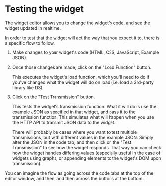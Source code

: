 Testing the widget
===

The widget editor allows you to change the widget's code, and see the widget updated in realtime.

In order to test that the widget will act the way that you expect it to, there is a specific flow to follow.

1. Make changes to your widget's code (HTML, CSS, JavaScript, Example JSON).
2. Once those changes are made, click on the "Load Function" button.
   
   This executes the widget's load function, which you'll need to do if you've changed what the widget will do on load (i.e. load a 3rd-party library like D3)

3. Click on the "Test Transmission" button.

   This tests the widget's transmission function. What it will do is use the example JSON as specified in that widget, and pass it to the transmission function. This simulates what will happen when you use the HTTP API to transmit JSON data to the widget.

   There will probably be cases where you want to test multiple transmissions, but with different values in the example JSON. Simply alter the JSON in the code tab, and then click on the "Test Transmission" to see how the widget responds. That way you can check how the widget handles differing values (especially useful in the case of widgets using graphs, or appending elements to the widget's DOM upon transmission).

You can imagine the flow as going across the code tabs at the top of the editor window, and then, and then across the buttons at the bottom.